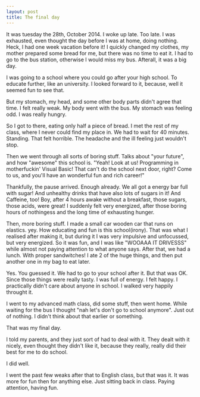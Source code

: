 ```yaml
---
layout: post
title: The final day
---
```


It was tuesday the 28th, October 2014. I woke up late. Too late. I was exhausted, even thought the day before I was at home, doing nothing. Heck, I had one week vacation before it! I quickly changed my clothes, my mother prepared some bread for me, but there was no time to eat it. I had to go to the bus station, otherwise I would miss my bus. Afterall, it was a big day.

I was going to a school where you could go after your high school. To educate further, like an university. I looked forward to it, because, well it seemed fun to see that.

But my stomach, my head, and some other body parts didn't agree that time. I felt really weak. My body went with the bus. My stomach was feeling odd. I was really hungry.

So I got to there, eating only half a piece of bread. I met the rest of my class, where I never could find my place in. We had to wait for 40 minutes. Standing. That felt horrible. The headache and the ill feeling just wouldn't stop.

Then we went through all sorts of boring stuff. Talks about "your future", and how "awesome" this school is. "Yeah! Look at us! Programming in motherfuckin' Visual Basic! That can't do the school next door, right? Come to us, and you'll have an wonderful fun and rich career!"

Thankfully, the pause arrived. Enough already. We all got a energy bar full with sugar! And unhealthy drinks that have also lots of sugars in it! And Caffeine, too! Boy, after 4 hours awake without a breakfast, those sugars, those acids, were great! I suddenly felt very energized, after those boring hours of nothingess and the long time of exhausting hunger.

Then, more boring stuff. I made a small car wooden car that runs on elastics. yey. How educating and fun is this school(irony). That was what I realised after making it, but during it I was very impulsive and unfocussed, but very energized. So it was fun, and I was like "WOOAAA IT DRIVESSS" while almost not paying attention to what anyone says. After that, we had a lunch. With proper sandwitches! I ate 2 of the huge things, and then put another one in my bag to eat later.

Yes. You guessed it. We had to go to your school after it. But that was OK. Since those things were really tasty. I was full of energy. I felt happy. I practically didn't care about anyone in school. I walked very happily throught it.

I went to my advanced math class, did some stuff, then went home. While waiting for the bus I thought "nah let's don't go to school anymore". Just out of nothing. I didn't think about that earlier or something.



That was my final day.



I told my parents, and they just sort of had to deal with it. They dealt with it nicely, even thought they didn't like it, because they really, really did their best for me to do school.

I did well.

I went the past few weaks after that to English class, but that was it. It was more for fun then for anything else. Just sitting back in class. Paying attention, having fun.
